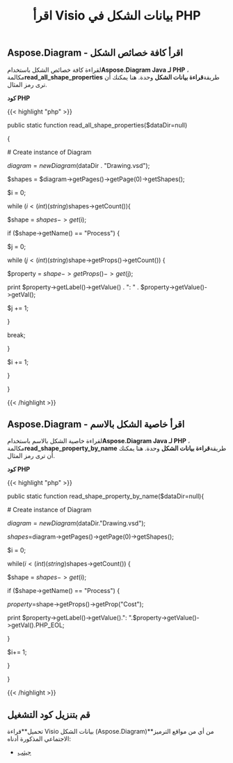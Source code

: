 ﻿---
title: اقرأ Visio بيانات الشكل في PHP
type: docs
weight: 50
url: /ar/java/read-visio-shape-data-in-php/
---
## **Aspose.Diagram - اقرأ كافة خصائص الشكل**
 لقراءة كافة خصائص الشكل باستخدام**Aspose.Diagram Java لـ PHP** ، مكالمة**read_all_shape_properties** طريقة**قراءة بيانات الشكل** وحدة. هنا يمكنك أن ترى رمز المثال.

**كود PHP**

{{< highlight "php" >}}

 public static function read_all_shape_properties($dataDir=null)

{

\# Create instance of Diagram

$diagram = new Diagram($dataDir . "Drawing.vsd");

$shapes = $diagram->getPages()->getPage(0)->getShapes();

$i = 0;

while ($i <(int)(string)$shapes->getCount()){

$shape = $shapes->get($i);

if ($shape->getName() == "Process") {

$j = 0;

while ($j<(int)(string)$shape->getProps()->getCount()) {

$property = $shape->getProps()->get($j);

print $property->getLabel()->getValue() . ": " . $property->getValue()->getVal();

$j += 1;

}

break;

}

$i += 1;

}

}

{{< /highlight >}}
## **Aspose.Diagram - اقرأ خاصية الشكل بالاسم**
 لقراءة خاصية الشكل بالاسم باستخدام**Aspose.Diagram Java لـ PHP** ، مكالمة**read_shape_property_by_name** طريقة**قراءة بيانات الشكل** وحدة. هنا يمكنك أن ترى رمز المثال.

**كود PHP**

{{< highlight "php" >}}

 public static function read_shape_property_by_name($dataDir=null){

\# Create instance of Diagram

$diagram=new Diagram($dataDir."Drawing.vsd");

$shapes=$diagram->getPages()->getPage(0)->getShapes();

$i = 0;

while($i<(int)(string)$shapes->getCount()) {

$shape = $shapes->get($i);

if ($shape->getName() == "Process") {

$property=$shape->getProps()->getProp("Cost");

print $property->getLabel()->getValue().": ".$property->getValue()->getVal().PHP_EOL;

}

$i+= 1;

}

}

{{< /highlight >}}
## **قم بتنزيل كود التشغيل**
 تحميل**قراءة Visio بيانات الشكل (Aspose.Diagram)**من أي من مواقع الترميز الاجتماعي المذكورة أدناه:

- [جيثب](https://github.com/asposediagram/Aspose.Diagram-for-Java/blob/master/Plugins/Aspose_Diagram_Java_for_PHP/src/aspose/diagram/WorkingwithShapes/ReadShapeData.php)
